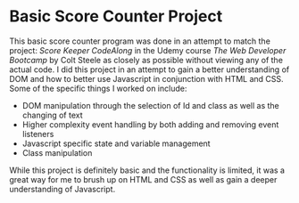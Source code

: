 # Basic Score Counter Project

This basic score counter program was done in an attempt to match the project: *Score Keeper CodeAlong* in the Udemy course *The Web Developer Bootcamp* by Colt Steele as closely as possible without viewing any of the actual code.
I did this project in an attempt to gain a better understanding of DOM and how to better use Javascript in conjunction with HTML and CSS. Some of the specific things I worked on include:

- DOM manipulation through the selection of Id and class as well as the changing of text
- Higher complexity event handling by both adding and removing event listeners
- Javascript specific state and variable management
- Class manipulation

While this project is definitely basic and the functionality is limited, it was a great way for me to brush up on HTML and CSS as well as gain a deeper understanding of Javascript.
